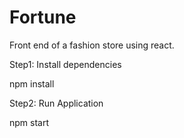 # Fortune
Front end of a fashion store using react.

Step1: Install dependencies

npm install

Step2: Run Application

npm start
